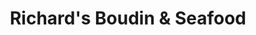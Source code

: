 ---
title: "Richard's Boudin & Seafood"
url: /sulphur/richards-boudin-and-seafood/
shop: butcher
---